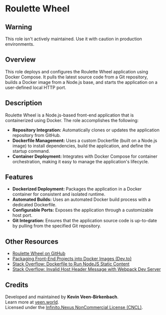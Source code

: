 # Roulette Wheel

## Warning
This role isn't actively maintained. Use it with caution in production environments.

## Overview
This role deploys and configures the Roulette Wheel application using Docker Compose. It pulls the latest source code from a Git repository, builds a Docker image from a Node.js base, and starts the application on a user-defined local HTTP port.

## Description
Roulette Wheel is a Node.js-based front-end application that is containerized using Docker. The role accomplishes the following:
- **Repository Integration:** Automatically clones or updates the application repository from GitHub.
- **Dockerfile Management:** Uses a custom Dockerfile (built on a Node.js image) to install dependencies, build the application, and define the startup command.
- **Container Deployment:** Integrates with Docker Compose for container orchestration, making it easy to manage the application's lifecycle.

## Features
- **Dockerized Deployment:** Packages the application in a Docker container for consistent and isolated runtime.
- **Automated Builds:** Uses an automated Docker build process with a dedicated Dockerfile.
- **Configurable Ports:** Exposes the application through a customizable host port.
- **Git Integration:** Ensures that the application source code is up-to-date by pulling from the specified Git repository.

## Other Resources
- [Roulette Wheel on GitHub](https://github.com/p-wojt/roulette-wheel)
- [Packaging Front-End Projects into Docker Images (Dev.to)](https://dev.to/ms314006/how-to-package-front-end-projects-into-web-app-images-and-use-it-with-webpack-go3)
- [Stack Overflow: Dockerfile to Run NodeJS Static Content](https://stackoverflow.com/questions/53178820/dockerfile-to-run-nodejs-static-content-in-docker-container)
- [Stack Overflow: Invalid Host Header Message with Webpack Dev Server](https://stackoverflow.com/questions/43619644/i-am-getting-an-invalid-host-header-message-when-connecting-to-webpack-dev-ser)

## Credits
Developed and maintained by **Kevin Veen-Birkenbach**.  
Learn more at [veen.world](https://www.veen.world).  
Licensed under the [Infinito.Nexus NonCommercial License (CNCL)](https://s.veen.world/cncl).
